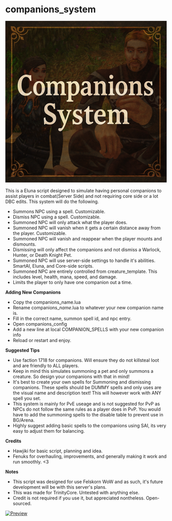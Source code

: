 # companions_system
![banner](https://github.com/Felskorn-WoW/companions_system/blob/main/baner.png?raw=true)

This is a Eluna script designed to simulate having personal companions to assist players in combat(Server Side) and not requiring core side or a lot DBC edits. This system will do the following.
- Summons NPC using a spell. Customizable.
- Dismiss NPC using a spell. Customizable.
- Summoned NPC will only attack what the player does.
- Summoned NPC will vanish when it gets a certain distance away from the player. Customizable.
- Summoned NPC will vanish and reappear when the player mounts and dismounts.
- Dismissing will only affect the companions and not dismiss a Warlock, Hunter, or Death Knight Pet.
- Summoned NPC will use server-side settings to handle it's abilities. SmartAI, Eluna, and Core-side scripts.
- Summoned NPC are entirely controlled from creature_template. This includes level, health, mana, speed, and damage.
- Limits the player to only have one companion out a time.


**Adding New Companions**
- Copy the companions_name.lua
- Rename companions_*name*.lua to whatever your new companion name is.
- Fill in the correct name, summon spell id, and npc entry.
- Open companions_config
- Add a new line at local COMPANION_SPELLS with your new companion info
- Reload or restart and enjoy.

**Suggested Tips**
- Use faction 1718 for companions. Will ensure they do not killsteal loot and are friendly to ALL players.
- Keep in mind this simulates summoning a pet and only summons a creature. So design your companions with that in mind!
- It's best to create your own spells for Summoning and dismissing companions. These spells should be DUMMY spells and only uses are the visual name and description text! This will however work with ANY spell you set.
- This system is mainly for PvE useage and is not suggested for PvP as NPCs do not follow the same rules as a player does in PvP. You would have to add the summoning spells to the disable table to prevent use in BG/Arena.
- Highly suggest adding basic spells to the companions using SAI, its very easy to adjust them for balancing.

**Credits**
- Hawjiki for basic script, planning and idea.
- Fenuks for overhauling, improvements, and generally making it work and run smoothly. <3

**Notes**
- This script was designed for use Felskorn WoW and as such, it's future development will be with this server's plans.
- This was made for TrinityCore. Untested with anything else.
- Credit is not required if you use it, but appreciated nontheless. Open-sourced.

[![Preview](http://i3.ytimg.com/vi/P9zsLL2xS10/hqdefault.jpg)](https://www.youtube.com/watch?v=P9zsLL2xS10)
